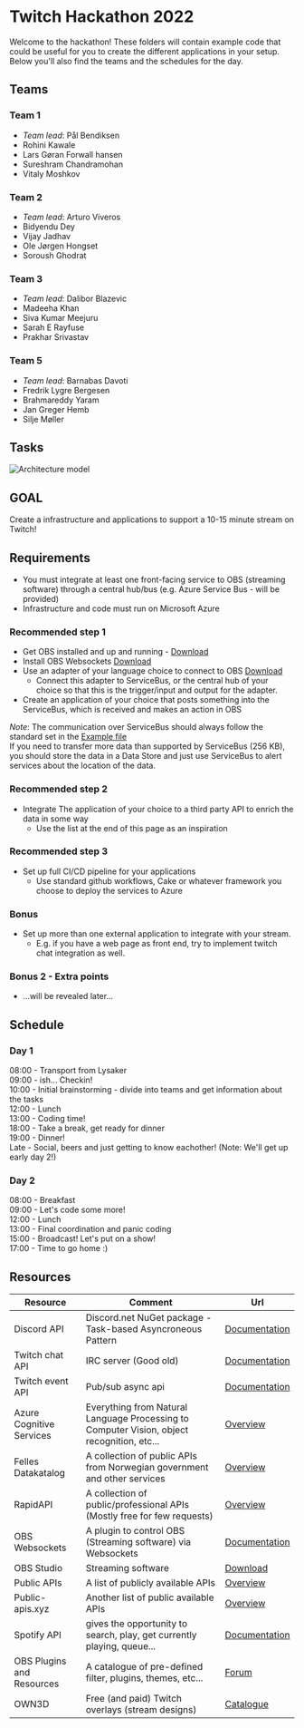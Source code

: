 # Twitch Hackathon 2022

Welcome to the hackathon!
These folders will contain example code that could be useful for you to create the different applications in your setup.
Below you'll also find the teams and the schedules for the day.

## Teams

### Team 1
- *Team lead*: Pål Bendiksen
- Rohini Kawale
- Lars Gøran Forwall hansen
- Sureshram Chandramohan
- Vitaly Moshkov

### Team 2
- *Team lead*: Arturo Viveros
- Bidyendu Dey
- Vijay Jadhav
- Ole Jørgen Hongset
- Soroush Ghodrat

### Team 3
- *Team lead*: Dalibor Blazevic
- Madeeha Khan
- Siva Kumar Meejuru
- Sarah E Rayfuse
- Prakhar Srivastav

### Team 5
- *Team lead*: Barnabas Davoti
- Fredrik Lygre Bergesen
- Brahmareddy Yaram
- Jan Greger Hemb
- Silje Møller

## Tasks 

![Architecture model](/TwitchHackathon2022.png "Architecture model")

## GOAL
Create a infrastructure and applications to support a 10-15 minute stream on Twitch!

## Requirements
- You must integrate at least one front-facing service to OBS (streaming software) through a central hub/bus (e.g. Azure Service Bus - will be provided)
- Infrastructure and code must run on Microsoft Azure

### Recommended step 1
- Get OBS installed and up and running - [Download](https://obsproject.com)
- Install OBS Websockets [Download](https://obsproject.com/forum/resources/obs-websocket-remote-control-obs-studio-from-websockets.466/)
- Use an adapter of your language choice to connect to OBS [Download](https://github.com/obsproject/obs-websocket/blob/4.x-current/README.md)
    - Connect this adapter to ServiceBus, or the central hub of your choice so that this is the trigger/input and output for the adapter.
- Create an application of your choice that posts something into the ServiceBus, which is received and makes an action in OBS

*Note*: The communication over ServiceBus should always follow the standard set in the [Example file](/CommunicationModel_Example.json)
<br>
If you need to transfer more data than supported by ServiceBus (256 KB), you should store the data in a Data Store and just use ServiceBus to alert services about the location of the data.

### Recommended step 2
- Integrate The application of your choice to a third party API to enrich the data in some way
    - Use the list at the end of this page as an inspiration

### Recommended step 3
- Set up full CI/CD pipeline for your applications
    - Use standard github workflows, Cake or whatever framework you choose to deploy the services to Azure

### Bonus
- Set up more than one external application to integrate with your stream.
    - E.g. if you have a web page as front end, try to implement twitch chat integration as well. 

### Bonus 2 - Extra points
- ...will be revealed later...

## Schedule
### Day 1
08:00 - Transport from Lysaker<br>
09:00 - ish... Checkin!<br>
10:00 - Initial brainstorming - divide into teams and get information about the tasks<br>
12:00 - Lunch<br>
13:00 - Coding time!<br>
18:00 - Take a break, get ready for dinner<br>
19:00 - Dinner!<br>
Late - Social, beers and just getting to know eachother! (Note: We'll get up early day 2!)<br>

### Day 2
08:00 - Breakfast<br>
09:00 - Let's code some more!<br>
12:00 - Lunch<br>
13:00 - Final coordination and panic coding<br>
15:00 - Broadcast! Let's put on a show!<br>
17:00 - Time to go home :)<br>

## Resources 

| Resource                  | Comment                                                                                    | Url                                                                                                                                                                                                                                                                                                                                                                                                     |
| ------------------------- | ------------------------------------------------------------------------------------------ | ------------------------------------------------------------------------------------------------------------------------------------------------------------------------------------------------------------------------------------------------------------------------------------------------------------------------------------------------------------------------------------------------------- |
| Discord API               | Discord.net NuGet package - Task-based Asyncroneous Pattern                                | [Documentation](https://discordnet.dev/guides/introduction/intro.html)                                                                                                                                                                                                                                                                                                                                  |
| Twitch chat API           | IRC server (Good old)                                                                      | [Documentation](https://dev.twitch.tv/docs/irc/tags)                                                                                                                                                                                                                                                                                                                                                    |
| Twitch event API          | Pub/sub async api                                                                          | [Documentation](https://dev.twitch.tv/docs/eventsub)                                                                                                                                                                                                                                                                                                                                                    |
| Azure Cognitive Services  | Everything from Natural Language Processing to Computer Vision, object recognition, etc... | [Overview](https://azure.microsoft.com/en-us/services/cognitive-services/?&ef_id=CjwKCAiA9tyQBhAIEiwA6tdCrIP6a8YFN6_GuIoy3Gi6fDSvccMcv2KAusT5aWdJizSVtyJPlUnRvBoCHgMQAvD_BwE:G:s&OCID=AID2200230_SEM_CjwKCAiA9tyQBhAIEiwA6tdCrIP6a8YFN6_GuIoy3Gi6fDSvccMcv2KAusT5aWdJizSVtyJPlUnRvBoCHgMQAvD_BwE:G:s&gclid=CjwKCAiA9tyQBhAIEiwA6tdCrIP6a8YFN6_GuIoy3Gi6fDSvccMcv2KAusT5aWdJizSVtyJPlUnRvBoCHgMQAvD_BwE) |
| Felles Datakatalog        | A collection of public APIs from Norwegian government and other services                   | [Overview](https://data.norge.no)                                                                                                                                                                                                                                                                                                                                                                       |
| RapidAPI                  | A collection of public/professional APIs (Mostly free for few requests)                    | [Overview](https://rapidapi.com/hub)                                                                                                                                                                                                                                                                                                                                                                    |
| OBS Websockets            | A plugin to control OBS (Streaming software) via Websockets                                | [Documentation](https://github.com/obsproject/obs-websocket/blob/4.x-current/README.md)                                                                                                                                                                                                                                                                                                                 |
| OBS Studio                | Streaming software                                                                         | [Download](https://obsproject.com)                                                                                                                                                                                                                                                                                                                                                                      |
| Public APIs               | A list of publicly available APIs                                                          | [Overview](https://github.com/public-apis/public-apis)                                                                                                                                                                                                                                                                                                                                                  |
| Public-apis.xyz           | Another list of public available APIs                                                      | [Overview](https://public-apis.xyz)                                                                                                                                                                                                                                                                                                                                                                     |
| Spotify API               | gives the opportunity to search, play, get currently playing, queue...                     | [Documentation](https://developer.spotify.com/console/)                                                                                                                                                                                                                                                                                                                                                 |
| OBS Plugins and Resources | A catalogue of pre-defined filter, plugins, themes, etc...                                 | [Forum](https://obsproject.com/forum/resources/)                                                                                                                                                                                                                                                                                                                                                        |
| OWN3D                     | Free (and paid) Twitch overlays (stream designs)                                           | [Catalogue](https://www.own3d.tv/en/shop/twitch-stream-overlays-templates/)                                                                                                                                                                                                                                                                                                                                                                                                        |
